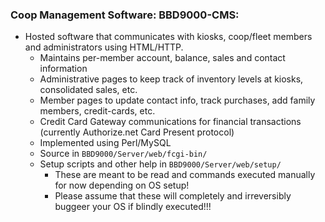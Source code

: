### Coop Management Software: BBD9000-CMS:
* Hosted software that communicates with kiosks, coop/fleet members and administrators using HTML/HTTP.
    * Maintains per-member account, balance, sales and contact information
    * Administrative pages to keep track of inventory levels at kiosks, consolidated sales, etc.
    * Member pages to update contact info, track purchases, add family members, credit-cards, etc.
    * Credit Card Gateway communications for financial transactions (currently Authorize.net Card Present protocol)
    * Implemented using Perl/MySQL
    * Source in `BBD9000/Server/web/fcgi-bin/`
    * Setup scripts and other help in `BBD9000/Server/web/setup/`
        * These are meant to be read and commands executed manually for now depending on OS setup!
        * Please assume that these will completely and irreversibly buggeer your OS if blindly executed!!!

